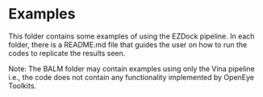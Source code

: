 # Examples

This folder contains some examples of using the EZDock pipeline. In each folder, there is a README.md file that guides the user on how to run the codes to replicate the results seen.

Note: The BALM folder may contain examples using only the Vina pipeline i.e., the code does not contain any functionality implemented by OpenEye Toolkits.